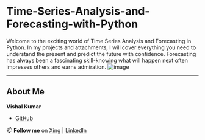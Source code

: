# Time-Series-Analysis-and-Forecasting-with-Python
Welcome to the exciting world of Time Series Analysis and Forecasting in Python.  In my projects and attachments, I will cover everything you need to understand the present and predict the future with confidence.  Forecasting has always been a fascinating skill-knowing what will happen next often impresses others and earns admiration.
![image](https://github.com/user-attachments/assets/4b2a9a38-9259-475c-8b34-cf0b4d0e6b7a)

----

## About Me

**Vishal Kumar**
- [GitHub](https://github.com/VishalKumar-GitHub/Time-Series-Analysis-and-Forecasting-with-Python/blob/main/README.md)

📫 **Follow me** on [Xing](https://www.xing.com/profile/Vishal_Kumar055381/web_profiles?expandNeffi=true) | [LinkedIn](https://www.linkedin.com/in/vishal-kumar-819585275/)
